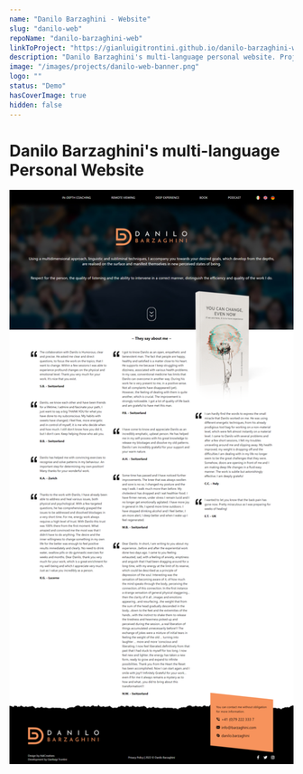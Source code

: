 ```yaml
---
name: "Danilo Barzaghini - Website"
slug: "danilo-web"
repoName: "danilo-barzaghini-web"
linkToProject: "https://gianluigitrontini.github.io/danilo-barzaghini-web/"
description: "Danilo Barzaghini's multi-language personal website. Project from Fiverr."
image: "/images/projects/danilo-web-banner.png"
logo: ""
status: "Demo"
hasCoverImage: true
hidden: false
---
```


# Danilo Barzaghini's multi-language Personal Website

![Danilo Barzaghini Website](https://raw.githubusercontent.com/gianluigitrontini/preview-images/main/danilo-barzaghini-screenshot.png)
